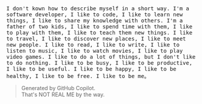 <pre style="font-family: monospace;white-space: pre-wrap;word-wrap: break-word;">
I don't kown how to describe myself in a short way. I'm a software developer, I like to code, I like to learn new things, I like to share my knowledge with others. I'm a father of two kids, I like to spend time with them, I like to play with them, I like to teach them new things. I like to travel, I like to discover new places, I like to meet new people. I like to read, I like to write, I like to listen to music, I like to watch movies, I like to play video games. I like to do a lot of things, but I don't like to do nothing. I like to be busy, I like to be productive, I like to be useful. I like to be happy, I like to be healthy, I like to be free. I like to be me。
</pre>

> Generated by GitHub Copilot. </br>
> That's NOT REAL ME by the way.
